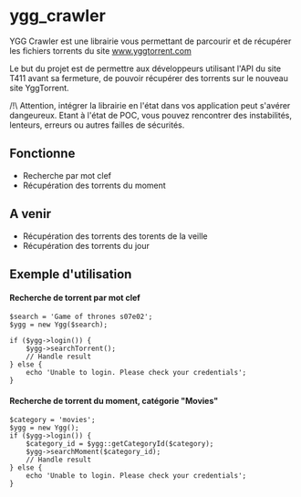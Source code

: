 # ygg_crawler

YGG Crawler est une librairie vous permettant de parcourir et de récupérer les fichiers torrents du site www.yggtorrent.com

Le but du projet est de permettre aux développeurs utilisant l'API du site T411 avant sa fermeture, de pouvoir récupérer des torrents sur le nouveau site YggTorrent.

/!\ Attention, intégrer la librairie en l'état dans vos application peut s'avérer dangeureux. Etant à l'état de POC, vous pouvez rencontrer des instabilités, lenteurs, erreurs ou autres failles de sécurités.

## Fonctionne
- Recherche par mot clef
- Récupération des torrents du moment

## A venir
- Récupération des torrents des torents de la veille
- Récupération des torrents du jour

## Exemple d'utilisation

#### Recherche de torrent par mot clef
```
$search = 'Game of thrones s07e02';
$ygg = new Ygg($search);

if ($ygg->login()) {
    $ygg->searchTorrent();
    // Handle result
} else {
    echo 'Unable to login. Please check your credentials';
}
```

#### Recherche de torrent du moment, catégorie "Movies"
```
$category = 'movies';
$ygg = new Ygg();
if ($ygg->login()) {
    $category_id = $ygg::getCategoryId($category);
    $ygg->searchMoment($category_id);
    // Handle result
} else {
    echo 'Unable to login. Please check your credentials';
}
```
